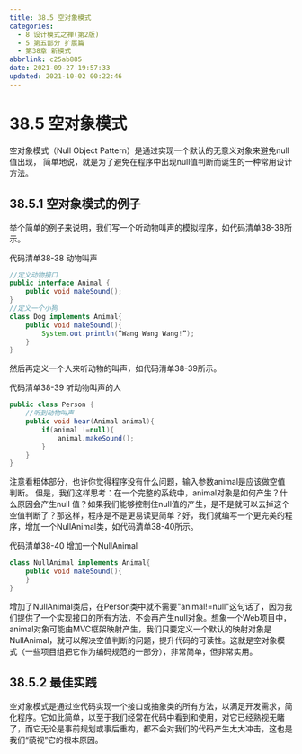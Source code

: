 ```yaml
---
title: 38.5 空对象模式
categories: 
  - 8 设计模式之禅(第2版)
  - 5 第五部分 扩展篇
  - 第38章 新模式
abbrlink: c25ab885
date: 2021-09-27 19:57:33
updated: 2021-10-02 00:22:46
---
```

# 38.5 空对象模式
空对象模式（Null Object Pattern）是通过实现一个默认的无意义对象来避免null值出现， 简单地说，就是为了避免在程序中出现null值判断而诞生的一种常用设计方法。

## 38.5.1 空对象模式的例子
举个简单的例子来说明，我们写一个听动物叫声的模拟程序，如代码清单38-38所示。

代码清单38-38 动物叫声
```java
//定义动物接口
public interface Animal {
    public void makeSound();
}
//定义一个小狗
class Dog implements Animal{
    public void makeSound(){
        System.out.println(“Wang Wang Wang!”);
    }
}
```
然后再定义一个人来听动物的叫声，如代码清单38-39所示。

代码清单38-39 听动物叫声的人
```java
public class Person {
    //听到动物叫声
    public void hear(Animal animal){
        if(animal !=null){
            animal.makeSound();
        }
    }
}
```
注意看粗体部分，也许你觉得程序没有什么问题，输入参数animal是应该做空值判断。 但是，我们这样思考：在一个完整的系统中，animal对象是如何产生？什么原因会产生null 值？如果我们能够控制住null值的产生，是不是就可以去掉这个空值判断了？那这样，程序是不是更易读更简单？好，我们就编写一个更完美的程序，增加一个NullAnimal类，如代码清单38-40所示。

代码清单38-40 增加一个NullAnimal
```java
class NullAnimal implements Animal{
    public void makeSound(){
    }
}
```
增加了NullAnimal类后，在Person类中就不需要"animal!=null"这句话了，因为我们提供了一个实现接口的所有方法，不会再产生null对象。想象一个Web项目中，animal对象可能由MVC框架映射产生，我们只要定义一个默认的映射对象是NullAnimal，就可以解决空值判断的问题，提升代码的可读性。这就是空对象模式（一些项目组把它作为编码规范的一部分），非常简单，但非常实用。

## 38.5.2 最佳实践
空对象模式是通过空代码实现一个接口或抽象类的所有方法，以满足开发需求，简化程序。它如此简单，以至于我们经常在代码中看到和使用，对它已经熟视无睹了，而它无论是事前规划或事后重构，都不会对我们的代码产生太大冲击，这也是我们“藐视”它的根本原因。
